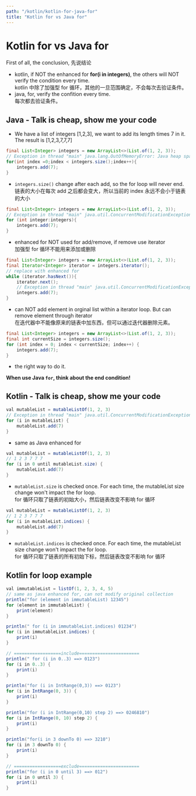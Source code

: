 ```yaml
---
path: "/kotlin/kotlin-for-java-for"
title: "Kotlin for vs Java for"
---
```


# Kotlin for vs Java for

First of all, the conclusion, 先说结论

- kotlin, if NOT the enhanced for **for(i in integers)**, the others will NOT verify the condition every time. <br/> kotlin 中除了加强型 for 循环，其他的一旦范围确定，不会每次去验证条件。
- java, for, verify the confition every time. <br/> 每次都去验证条件。

## Java - Talk is cheap, show me your code

- We have a list of integers [1,2,3], we want to add its length times 7 in it. The result is [1,2,3,7,7,7]

```java
final List<Integer> integers = new ArrayList<>(List.of(1, 2, 3));
// Exception in thread "main" java.lang.OutOfMemoryError: Java heap space
for(int index =0;index < integers.size();index++){
    integers.add(7);
}
```

- `integers.size()` change after each add, so the for loop will never end. <br/> 链表的大小在每次 add 之后都会变大，所以当前的 index 永远不会小于链表的大小

```java
final List<Integer> integers = new ArrayList<>(List.of(1, 2, 3));
// Exception in thread "main" java.util.ConcurrentModificationException
for (int integer:integers){
    integers.add(7);
}
```

- enhanced for NOT used for add/remove, if remove use iterator <br/> 加强型 for 循环不能用来添加或删除

```java
final List<Integer> integers = new ArrayList<>(List.of(1, 2, 3));
final Iterator<Integer> iterator = integers.iterator();
// replace with enhanced for
while (iterator.hasNext()){
    iterator.next();
    // Exception in thread "main" java.util.ConcurrentModificationException
    integers.add(7);
}
```

- can NOT add element in orginal list within a iterator loop. But can remove element through iterator <br/> 在迭代器中不能像原来的链表中加东西，但可以通过迭代器删除元素。

```java
final List<Integer> integers = new ArrayList<>(List.of(1, 2, 3));
final int currentSize = integers.size();
for (int index = 0; index < currentSize; index++) {
    integers.add(7);
}
```

- the right way to do it.

**When use Java `for`, think about the end condition!**

## Kotlin - Talk is cheap, show me your code

```java
val mutableList = mutableListOf(1, 2, 3)
// Exception in thread "main" java.util.ConcurrentModificationException
for (i in mutableList) {
    mutableList.add(7)
}
```

- same as Java enhanced for

```java
val mutableList = mutableListOf(1, 2, 3)
// 1 2 3 7 7 7
for (i in 0 until mutableList.size) {
    mutableList.add(7)
}
```

- `mutableList.size` is checked once. For each time, the mutableList size change won't impact the for loop. <br/> for 循环只取了链表的初始大小，然后链表改变不影响 for 循环

```java
val mutableList = mutableListOf(1, 2, 3)
// 1 2 3 7 7 7
for (i in mutableList.indices) {
    mutableList.add(7)
}
```

- `mutableList.indices` is checked once. For each time, the mutableList size change won't impact the for loop. <br/> for 循环只取了链表的所有初始下标，然后链表改变不影响 for 循环

## Kotlin for loop example

```java
val immutableList = listOf(1, 2, 3, 4, 5)
// same as java enhanced for, can not modify original collection
println("for (element in immutableList) 12345")
for (element in immutableList) {
    print(element)
}

println(" for (i in immutableList.indices) 01234")
for (i in immutableList.indices) {
    print(i)
}

// ==================include=======================
println(" for (i in 0..3) ==> 0123")
for (i in 0..3) {
    print(i)
}

println("for (i in IntRange(0,3)) ==> 0123")
for (i in IntRange(0, 3)) {
    print(i)
}

println("for (i in IntRange(0,10) step 2) ==> 0246810")
for (i in IntRange(0, 10) step 2) {
    print(i)
}

println("for(i in 3 downTo 0) ==> 3210")
for (i in 3 downTo 0) {
    print(i)
}

// ==================exclude=======================
println("for (i in 0 until 3) ==> 012")
for (i in 0 until 3) {
    print(i)
}
```

